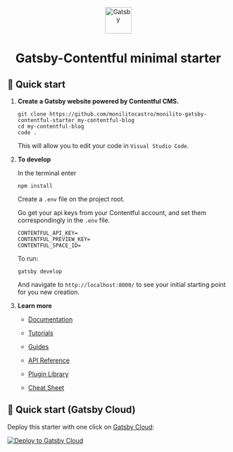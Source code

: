 <p align="center">
  <a href="https://www.gatsbyjs.com/?utm_source=starter&utm_medium=readme&utm_campaign=minimal-starter">
    <img alt="Gatsby" src="https://www.gatsbyjs.com/Gatsby-Monogram.svg" width="60" />
  </a>
</p>
<h1 align="center">
  Gatsby-Contentful minimal starter
</h1>

## 🚀 Quick start

1.  **Create a Gatsby website powered by Contentful CMS.**

    ```
    git clone https://github.com/monilitocastro/monilito-gatsby-contentful-starter my-contentful-blog
    cd my-contentful-blog
    code .
    ```

    This will allow you to edit your code in `Visual Studio Code`.
    
2.  **To develop**

    In the terminal enter

    ```shell
    npm install
    ```

    Create a `.env` file on the project root.

    Go get your api keys from your Contentful account, and set them correspondingly in the `.env` file.

    ```
    CONTENTFUL_API_KEY=
    CONTENTFUL_PREVIEW_KEY=
    CONTENTFUL_SPACE_ID=
    ```

    To run:

    ```shell
    gatsby develop
    ```

    And navigate to `http://localhost:8000/` to see your initial starting point for you new creation.

4.  **Learn more**

    - [Documentation](https://www.gatsbyjs.com/docs/?utm_source=starter&utm_medium=readme&utm_campaign=minimal-starter)

    - [Tutorials](https://www.gatsbyjs.com/tutorial/?utm_source=starter&utm_medium=readme&utm_campaign=minimal-starter)

    - [Guides](https://www.gatsbyjs.com/tutorial/?utm_source=starter&utm_medium=readme&utm_campaign=minimal-starter)

    - [API Reference](https://www.gatsbyjs.com/docs/api-reference/?utm_source=starter&utm_medium=readme&utm_campaign=minimal-starter)

    - [Plugin Library](https://www.gatsbyjs.com/plugins?utm_source=starter&utm_medium=readme&utm_campaign=minimal-starter)

    - [Cheat Sheet](https://www.gatsbyjs.com/docs/cheat-sheet/?utm_source=starter&utm_medium=readme&utm_campaign=minimal-starter)

## 🚀 Quick start (Gatsby Cloud)

Deploy this starter with one click on [Gatsby Cloud](https://www.gatsbyjs.com/cloud/):

[<img src="https://www.gatsbyjs.com/deploynow.svg" alt="Deploy to Gatsby Cloud">](https://www.gatsbyjs.com/dashboard/deploynow?url=https://github.com/monilitocastro/monilito-gatsby-contentful-starter)
